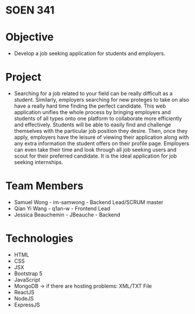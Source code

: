 # SOEN 341
# Objective
- Develop a job seeking application for students and employers.

# Project
- Searching for a job related to your field can be really difficult as a student. Similarly, employers searching for new proteges to take on also have a really hard time finding the perfect candidate. This web application unifies the whole process by bringing employers and students of all types onto one platform to collaborate more efficiently and effectively. Students will be able to easily find and challenge themselves with the particular job position they desire. Then, once they apply, employers have the leisure of viewing their application along with any extra information the student offers on their profile page. Employers can even take their time and look through all job seeking users and scout for their preferred candidate. It is the ideal application for job seeking internships.

# Team Members
- Samuel Wong - im-samwong - Backend Lead/SCRUM master
- Qian Yi Wang - q1an-w - Frontend Lead
- Jessica Beauchemin - JBeauche - Backend

# Technologies
- HTML
- CSS
- JSX
- Bootstrap 5
- JavaScript
- MongoDB -> if there are hosting problems: XML/TXT File
- ReactJS
- NodeJS
- ExpressJS
